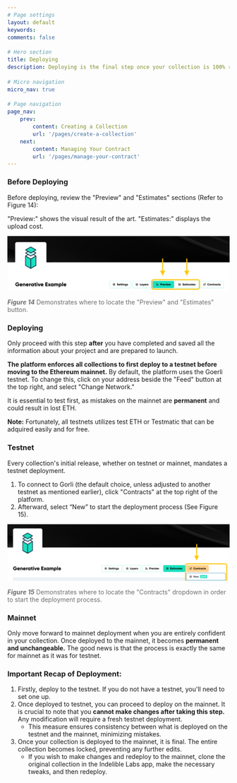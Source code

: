 ```yaml
---
# Page settings
layout: default
keywords:
comments: false

# Hero section
title: Deploying
description: Deploying is the final step once your collection is 100% ready.

# Micro navigation
micro_nav: true

# Page navigation
page_nav:
    prev:
        content: Creating a Collection
        url: '/pages/create-a-collection'
    next:
        content: Managing Your Contract
        url: '/pages/manage-your-contract'
---
```


### Before Deploying

Before deploying, review the "Preview" and "Estimates" sections (Refer to Figure 14):

"Preview:" shows the visual result of the art.
"Estimates:" displays the upload cost.

![Figure14.webp](./assets/Figure14.webp)
<p style="color: #706e6e; font-size: 14px"><i><strong>Figure 14</strong></i> Demonstrates where to locate the "Preview" and "Estimates" button.</p>

### Deploying

Only proceed with this step **after** you have completed and saved all the information about your project and are prepared to launch. 

**The platform enforces all collections to first deploy to a testnet before moving to the Ethereum mainnet.** By default, the platform uses the Goerli testnet. To change this, click on your address beside the "Feed" button at the top right, and select "Change Network."

It is essential to test first, as mistakes on the mainnet are **permanent** and could result in lost ETH.

**Note:** Fortunately, all testnets utilizes test ETH or Testmatic that can be adquired easily and for free.

### Testnet

Every collection's initial release, whether on testnet or mainnet, mandates a testnet deployment. 

1. To connect to Gorli (the default choice, unless adjusted to another testnet as mentioned earlier), click "Contracts" at the top right of the platform.
2. Afterward, select “New” to start the deployment process (See Figure 15).

![Figure15.webp](./assets/Figure15.webp)
<p style="color: #706e6e; font-size: 14px"><i><strong>Figure 15</strong></i> Demonstrates where to locate the "Contracts" dropdown in order to start the deployment process.</p>

### Mainnet

Only move forward to mainnet deployment when you are entirely confident in your collection. Once deployed to the mainnet, it becomes **permanent and unchangeable.** The good news is that the process is exactly the same for mainnet as it was for testnet.

### Important Recap of Deployment:

1. Firstly, deploy to the testnet. If you do not have a testnet, you'll need to set one up. 
2. Once deployed to testnet, you can proceed to deploy on the mainnet. It is crucial to note that you **cannot make changes after taking this step.** Any modification will require a fresh testnet deployment.
    - This measure ensures consistency between what is deployed on the testnet and the mainnet, minimizing mistakes.
3. Once your collection is deployed to the mainnet, it is final. The entire collection becomes locked, preventing any further edits.
    - If you wish to make changes and redeploy to the mainnet, clone the original collection in the Indelible Labs app, make the necessary tweaks, and then redeploy.
